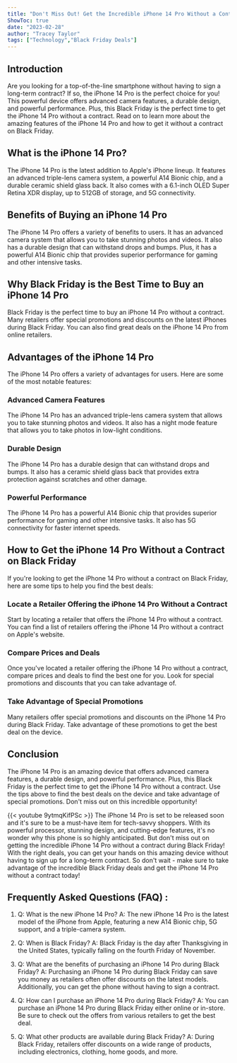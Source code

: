 ```yaml
---
title: "Don't Miss Out! Get the Incredible iPhone 14 Pro Without a Contract During Black Friday!"
ShowToc: true 
date: "2023-02-28"
author: "Tracey Taylor" 
tags: ["Technology","Black Friday Deals"]
---
```

## Introduction

Are you looking for a top-of-the-line smartphone without having to sign a long-term contract? If so, the iPhone 14 Pro is the perfect choice for you! This powerful device offers advanced camera features, a durable design, and powerful performance. Plus, this Black Friday is the perfect time to get the iPhone 14 Pro without a contract. Read on to learn more about the amazing features of the iPhone 14 Pro and how to get it without a contract on Black Friday. 

## What is the iPhone 14 Pro?

The iPhone 14 Pro is the latest addition to Apple's iPhone lineup. It features an advanced triple-lens camera system, a powerful A14 Bionic chip, and a durable ceramic shield glass back. It also comes with a 6.1-inch OLED Super Retina XDR display, up to 512GB of storage, and 5G connectivity. 

## Benefits of Buying an iPhone 14 Pro

The iPhone 14 Pro offers a variety of benefits to users. It has an advanced camera system that allows you to take stunning photos and videos. It also has a durable design that can withstand drops and bumps. Plus, it has a powerful A14 Bionic chip that provides superior performance for gaming and other intensive tasks. 

## Why Black Friday is the Best Time to Buy an iPhone 14 Pro

Black Friday is the perfect time to buy an iPhone 14 Pro without a contract. Many retailers offer special promotions and discounts on the latest iPhones during Black Friday. You can also find great deals on the iPhone 14 Pro from online retailers. 

## Advantages of the iPhone 14 Pro

The iPhone 14 Pro offers a variety of advantages for users. Here are some of the most notable features: 

### Advanced Camera Features

The iPhone 14 Pro has an advanced triple-lens camera system that allows you to take stunning photos and videos. It also has a night mode feature that allows you to take photos in low-light conditions. 

### Durable Design

The iPhone 14 Pro has a durable design that can withstand drops and bumps. It also has a ceramic shield glass back that provides extra protection against scratches and other damage. 

### Powerful Performance

The iPhone 14 Pro has a powerful A14 Bionic chip that provides superior performance for gaming and other intensive tasks. It also has 5G connectivity for faster internet speeds. 

## How to Get the iPhone 14 Pro Without a Contract on Black Friday

If you're looking to get the iPhone 14 Pro without a contract on Black Friday, here are some tips to help you find the best deals: 

### Locate a Retailer Offering the iPhone 14 Pro Without a Contract

Start by locating a retailer that offers the iPhone 14 Pro without a contract. You can find a list of retailers offering the iPhone 14 Pro without a contract on Apple's website. 

### Compare Prices and Deals

Once you've located a retailer offering the iPhone 14 Pro without a contract, compare prices and deals to find the best one for you. Look for special promotions and discounts that you can take advantage of. 

### Take Advantage of Special Promotions

Many retailers offer special promotions and discounts on the iPhone 14 Pro during Black Friday. Take advantage of these promotions to get the best deal on the device. 

## Conclusion

The iPhone 14 Pro is an amazing device that offers advanced camera features, a durable design, and powerful performance. Plus, this Black Friday is the perfect time to get the iPhone 14 Pro without a contract. Use the tips above to find the best deals on the device and take advantage of special promotions. Don't miss out on this incredible opportunity!

{{< youtube 9ytmqKifPSc >}} 
The iPhone 14 Pro is set to be released soon and it's sure to be a must-have item for tech-savvy shoppers. With its powerful processor, stunning design, and cutting-edge features, it's no wonder why this phone is so highly anticipated. But don't miss out on getting the incredible iPhone 14 Pro without a contract during Black Friday! With the right deals, you can get your hands on this amazing device without having to sign up for a long-term contract. So don't wait - make sure to take advantage of the incredible Black Friday deals and get the iPhone 14 Pro without a contract today!

## Frequently Asked Questions (FAQ) :
1. Q: What is the new iPhone 14 Pro?
A: The new iPhone 14 Pro is the latest model of the iPhone from Apple, featuring a new A14 Bionic chip, 5G support, and a triple-camera system.

2. Q: When is Black Friday?
A: Black Friday is the day after Thanksgiving in the United States, typically falling on the fourth Friday of November.

3. Q: What are the benefits of purchasing an iPhone 14 Pro during Black Friday?
A: Purchasing an iPhone 14 Pro during Black Friday can save you money as retailers often offer discounts on the latest models. Additionally, you can get the phone without having to sign a contract.

4. Q: How can I purchase an iPhone 14 Pro during Black Friday?
A: You can purchase an iPhone 14 Pro during Black Friday either online or in-store. Be sure to check out the offers from various retailers to get the best deal.

5. Q: What other products are available during Black Friday?
A: During Black Friday, retailers offer discounts on a wide range of products, including electronics, clothing, home goods, and more.


